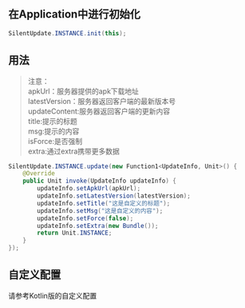 ## 在Application中进行初始化

```java
SilentUpdate.INSTANCE.init(this);
```


## 用法
> 注意：<br>
apkUrl：服务器提供的apk下载地址<br>
latestVersion：服务器返回客户端的最新版本号<br>
updateContent:服务器返回客户端的更新内容<br>
title:提示的标题<br>
msg:提示的内容<br>
isForce:是否强制<br>
extra:通过extra携带更多数据<br>

```java
SilentUpdate.INSTANCE.update(new Function1<UpdateInfo, Unit>() {
    @Override
    public Unit invoke(UpdateInfo updateInfo) {
        updateInfo.setApkUrl(apkUrl);
        updateInfo.setLatestVersion(latestVersion);
        updateInfo.setTitle("这是自定义的标题");
        updateInfo.setMsg("这是自定义的内容");
        updateInfo.setForce(false);
        updateInfo.setExtra(new Bundle());
        return Unit.INSTANCE;
    }
});
```

## 自定义配置
请参考Kotlin版的自定义配置
